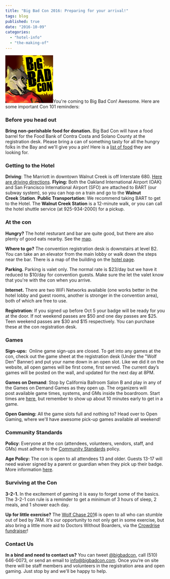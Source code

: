 ```yaml
---
title: "Big Bad Con 2016: Preparing for your arrival!"
tags: blog
published: true
date: "2016-10-09"
categories: 
  - "hotel-info"
  - "the-making-of"
---
```


[![extra-life-logo](/images/extra-life-logo.jpg)](http://www.bigbadcon.com/wp-content/uploads/2014/10/extra-life-logo.jpg)You're coming to Big Bad Con! Awesome. Here are some important Con 101 reminders:

### Before you head out

**Bring non-perishable food for donation.** Big Bad Con will have a food barrel for the Food Bank of Contra Costa and Solano County at the registration desk. Please bring a can of something tasty for all the hungry folks in the Bay and we'll give you a pin! Here is a [list of food](http://www.bigbadcon.com/wp-content/uploads/2016/10/food-drive-shop-list.pdf) they are looking for.

### Getting to the Hotel

**Driving**: The Marriott in downtown Walnut Creek is off Interstate 680. [Here are driving directions](https://goo.gl/maps/KNj3fCYs5eK2). **Flying:** Both the Oakland International Airport (OAK) and San Francisco International Airport (SFO) are attached to BART (our subway system), so you can hop on a train and go to the **Walnut Creek** S**tation**. **Public Transportation**: We recommend taking BART to get to the Hotel. The **Walnut Creek Station** is a 12-minute walk, or you can call the hotel shuttle service (at 925-934-2000) for a pickup.

### At the con

**Hungry?** The hotel resturant and bar are quite good, but there are also plenty of good eats nearby. See the [map](https://www.google.com/maps/d/u/0/viewer?mid=1GrGZs5Giz4YFuxLwY4hDoEshZdY&hl=en_US).

**Where to go?** The convention registration desk is downstairs at level B2. You can take an an elevator from the main lobby or walk down the steps near the bar. There is a map of the building on the [hotel page](http://www.bigbadcon.com/?page_id=192 "Hotel").

**Parking.** Parking is valet only. The normal rate is $23/day but we have it reduced to $10/day for convention guests. Make sure the let the valet know that you're with the con when you arrive.

**Internet.** There are two WiFi Networks available (one works better in the hotel lobby and guest rooms, another is stronger in the convention area), both of which are free to use.

**Registration**: If you signed up before Oct 5 your badge will be ready for you at the door. If not weekend passes are $50 and one day passes are $25. Teen weekend passes are $30 and $15 respectively. You can purchase these at the con registration desk.

### Games

**Sign-ups:**  Online game sign-ups are closed. To get into any games at the con, check out the game sheet at the registration desk (Under the "Wolf Den" Banner) and put your name down in an open slot. Like we did it on the website, all open games will be first come, first served. The current day’s games will be posted on the wall, and updated for the next day at 8PM.

**Games on Demand**: Stop by California Ballroom Salon B and play in any of the Games on Demand Games as they open up. The organizers will post available game times, systems, and GMs inside the boardroom. Start times are [here](http://www.bigbadcon.com/games-on-demand/), but remember to show up about 10 minutes early to get in a game.

**Open Gaming:** All the game slots full and nothing to? Head over to Open Gaming, where we'll have awesome pick-up games available all weekend!

### Community Standards

**Policy**: Everyone at the con (attendees, volunteers, vendors, staff, and GMs) must adhere to the [Community Standards](http://www.bigbadcon.com/community-standards/) policy.

**Age Policy:** The con is open to all attendees 13 and older. Guests 13-17 will need waiver signed by a parent or guardian when they pick up their badge. More information [here](http://www.bigbadcon.com/age-policy/).

### Surviving at the Con

**3-2-1.** In the excitement of gaming it is easy to forget some of the basics. The 3-2-1 con rule is a reminder to get a minimum of 3 hours of sleep, 2 meals, and 1 shower each day.

**Up for little exercise?** The [Wolf Chase 201](http://www.bigbadcon.com/events/wolf-chase-2014/ "Wolf Chase 2014")6 is open to all who can stumble out of bed by 7AM. It's our opportunity to not only get in some exercise, but also bring a little more aid to Doctors Without Boarders, via the [Crowdrise fundraiser](https://www.crowdrise.com/wolf-run-2016/fundraiser/ericfattig)!

### Contact Us

**In a bind and need to contact us?** You can tweet [@bigbadcon](https://twitter.com/bigbadcon), call (510) 646-0073, or send an email to info@bigbadcon.com. Once you’re on site there will be staff members and volunteers in the registration area and open gaming. Just stop by and we'll be happy to help.
